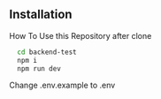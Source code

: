 
## Installation

How To Use this Repository after clone

```bash
  cd backend-test
  npm i
  npm run dev
```

Change .env.example to .env
